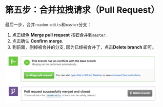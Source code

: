 # 第五步：合并拉拽请求（Pull Request）


最后一步，合并```readme-edits```和```master```分支：
1.    点击绿色 **Merge pull request** 按钮合并到```master```.
2.    点击确认 **Confirm merge**.
3.    到前面，删掉被合并的分支, 因为已经被合并了，点击**Delete branch** 即可。

![merge](merge-button.png) 
![delete](delete-button.png)
